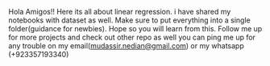 Hola Amigos!!
Here its all about linear regression. i have shared my notebooks with dataset as well. Make sure to put everything into a single folder(guidance for newbies).
Hope so you will learn from this.
Follow me up for more projects and check out other repo as well
you can ping me up for any trouble on my email(mudassir.nedian@gmail.com) or my whatsapp (+923357193340)
